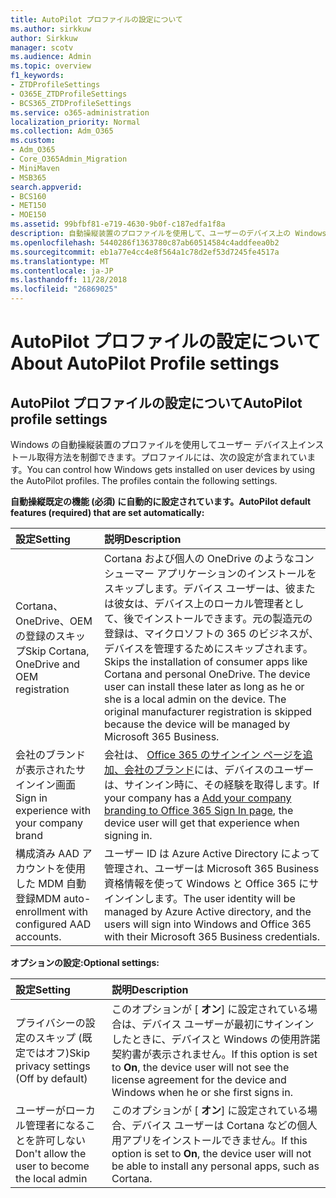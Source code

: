 ```yaml
---
title: AutoPilot プロファイルの設定について
ms.author: sirkkuw
author: Sirkkuw
manager: scotv
ms.audience: Admin
ms.topic: overview
f1_keywords:
- ZTDProfileSettings
- O365E_ZTDProfileSettings
- BCS365_ZTDProfileSettings
ms.service: o365-administration
localization_priority: Normal
ms.collection: Adm_O365
ms.custom:
- Adm_O365
- Core_O365Admin_Migration
- MiniMaven
- MSB365
search.appverid:
- BCS160
- MET150
- MOE150
ms.assetid: 99bfbf81-e719-4630-9b0f-c187edfa1f8a
description: 自動操縦装置のプロファイルを使用して、ユーザーのデバイス上の Windows のインストール方法を制御できます。プロファイルには、既定値が含まれているし、オプションの設定は、Cortana のインストールをスキップするように。
ms.openlocfilehash: 5440286f1363780c87ab60514584c4addfeea0b2
ms.sourcegitcommit: eb1a77e4cc4e8f564a1c78d2ef53d7245fe4517a
ms.translationtype: MT
ms.contentlocale: ja-JP
ms.lasthandoff: 11/28/2018
ms.locfileid: "26869025"
---
```

# <a name="about-autopilot-profile-settings"></a><span data-ttu-id="a9f54-104">AutoPilot プロファイルの設定について</span><span class="sxs-lookup"><span data-stu-id="a9f54-104">About AutoPilot Profile settings</span></span>

## <a name="autopilot-profile-settings"></a><span data-ttu-id="a9f54-105">AutoPilot プロファイルの設定について</span><span class="sxs-lookup"><span data-stu-id="a9f54-105">AutoPilot profile settings</span></span>

<span data-ttu-id="a9f54-p102">Windows の自動操縦装置のプロファイルを使用してユーザー デバイス上インストール取得方法を制御できます。プロファイルには、次の設定が含まれています。</span><span class="sxs-lookup"><span data-stu-id="a9f54-p102">You can control how Windows gets installed on user devices by using the AutoPilot profiles. The profiles contain the following settings.</span></span>
  
 <span data-ttu-id="a9f54-108">**自動操縦既定の機能 (必須) に自動的に設定されています。**</span><span class="sxs-lookup"><span data-stu-id="a9f54-108">**AutoPilot default features (required) that are set automatically:**</span></span>
  
|<span data-ttu-id="a9f54-109">**設定**</span><span class="sxs-lookup"><span data-stu-id="a9f54-109">**Setting**</span></span>|<span data-ttu-id="a9f54-110">**説明**</span><span class="sxs-lookup"><span data-stu-id="a9f54-110">**Description**</span></span>|
|:-----|:-----|
|<span data-ttu-id="a9f54-111">Cortana、OneDrive、OEM の登録のスキップ</span><span class="sxs-lookup"><span data-stu-id="a9f54-111">Skip Cortana, OneDrive and OEM registration</span></span>  <br/> |<span data-ttu-id="a9f54-p103">Cortana および個人の OneDrive のようなコンシューマー アプリケーションのインストールをスキップします。デバイス ユーザーは、彼または彼女は、デバイス上のローカル管理者として、後でインストールできます。元の製造元の登録は、マイクロソフトの 365 のビジネスが、デバイスを管理するためにスキップされます。</span><span class="sxs-lookup"><span data-stu-id="a9f54-p103">Skips the installation of consumer apps like Cortana and personal OneDrive. The device user can install these later as long as he or she is a local admin on the device. The original manufacturer registration is skipped because the device will be managed by Microsoft 365 Business.</span></span>  <br/> |
|<span data-ttu-id="a9f54-115">会社のブランドが表示されたサインイン画面</span><span class="sxs-lookup"><span data-stu-id="a9f54-115">Sign in experience with your company brand</span></span>  <br/> |<span data-ttu-id="a9f54-116">会社は、 [Office 365 のサインイン ページを追加、会社のブランド](https://support.office.com/article/a1229cdb-ce19-4da5-90c7-2b9b146aef0a)には、デバイスのユーザーは、サインイン時に、その経験を取得します。</span><span class="sxs-lookup"><span data-stu-id="a9f54-116">If your company has a [Add your company branding to Office 365 Sign In page](https://support.office.com/article/a1229cdb-ce19-4da5-90c7-2b9b146aef0a), the device user will get that experience when signing in.</span></span>  <br/> |
|<span data-ttu-id="a9f54-117">構成済み AAD アカウントを使用した MDM 自動登録</span><span class="sxs-lookup"><span data-stu-id="a9f54-117">MDM auto-enrollment with configured AAD accounts.</span></span>  <br/> |<span data-ttu-id="a9f54-118">ユーザー ID は Azure Active Directory によって管理され、ユーザーは Microsoft 365 Business 資格情報を使って Windows と Office 365 にサインインします。</span><span class="sxs-lookup"><span data-stu-id="a9f54-118">The user identity will be managed by Azure Active directory, and the users will sign into Windows and Office 365 with their Microsoft 365 Business credentials.</span></span>  <br/> |
   
 <span data-ttu-id="a9f54-119">**オプションの設定:**</span><span class="sxs-lookup"><span data-stu-id="a9f54-119">**Optional settings:**</span></span>
  
|<span data-ttu-id="a9f54-120">**設定**</span><span class="sxs-lookup"><span data-stu-id="a9f54-120">**Setting**</span></span>|<span data-ttu-id="a9f54-121">**説明**</span><span class="sxs-lookup"><span data-stu-id="a9f54-121">**Description**</span></span>|
|:-----|:-----|
|<span data-ttu-id="a9f54-122">プライバシーの設定のスキップ (既定ではオフ)</span><span class="sxs-lookup"><span data-stu-id="a9f54-122">Skip privacy settings (Off by default)</span></span>  <br/> |<span data-ttu-id="a9f54-123">このオプションが [ **オン**] に設定されている場合は、デバイス ユーザーが最初にサインインしたときに、デバイスと Windows の使用許諾契約書が表示されません。</span><span class="sxs-lookup"><span data-stu-id="a9f54-123">If this option is set to **On**, the device user will not see the license agreement for the device and Windows when he or she first signs in.</span></span>  <br/> |
|<span data-ttu-id="a9f54-124">ユーザーがローカル管理者になることを許可しない</span><span class="sxs-lookup"><span data-stu-id="a9f54-124">Don't allow the user to become the local admin</span></span>  <br/> |<span data-ttu-id="a9f54-125">このオプションが [ **オン**] に設定されている場合、デバイス ユーザーは Cortana などの個人用アプリをインストールできません。</span><span class="sxs-lookup"><span data-stu-id="a9f54-125">If this option is set to **On**, the device user will not be able to install any personal apps, such as Cortana.</span></span>  <br/> |
   
